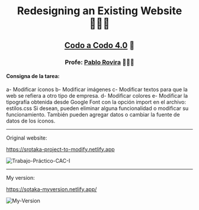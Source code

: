 <h1 align="center"> Redesigning an Existing Website 👩🏽‍💻 </h1>
   <h2 align="center"> <a href="https://www.buenosaires.gob.ar/educacion/codo-codo" target="blank">Codo a Codo 4.0</a> 🚀 </h2>   
<h3 align="center">Profe:  <a href="https://github.com/sairov" target="blank"> Pablo Rovira</a> 👨🏽‍🏫</h3>

<h4><b> Consigna de la tarea:</b></h4>
a- Modificar íconos
b- Modificar imágenes
c- Modificar textos para que la web se refiera a otro tipo de empresa.
d- Modificar colores
e- Modificar la tipografía obtenida desde Google Font con la opción import en el archivo: estilos.css
Si desean, pueden eliminar alguna funcionalidad o modificar su funcionamiento.
También pueden agregar datos o cambiar la fuente de datos de los íconos.

-----------------------------------------------------------------------------------
Original website:

https://srotaka-project-to-modify.netlify.app

![Trabajo-Práctico-CAC-I](https://user-images.githubusercontent.com/91075823/169086597-ce99bfe8-617c-425a-a6a4-0b749db3e2d1.png)

-----------------------------------------------------------------------------------
My version: 

https://sotaka-myversion.netlify.app/

![My-Version](https://user-images.githubusercontent.com/91075823/169086965-b28407e4-f711-4df3-ac19-0be92cd40728.png)
